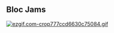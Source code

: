 Bloc Jams
-------------------------------------------------------------------------------
[![ezgif.com-crop777ccd6630c75084.gif](https://s5.gifyu.com/images/ezgif.com-crop777ccd6630c75084.gif)](https://gifyu.com/image/m4Gj)

